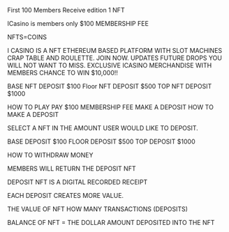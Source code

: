First 100 Members Receive edition 1 NFT

ICasino is members only
$100 MEMBERSHIP FEE

NFTS=COINS

I CASINO IS A NFT ETHEREUM BASED PLATFORM WITH SLOT MACHINES CRAP TABLE AND ROULETTE. JOIN NOW. UPDATES FUTURE DROPS YOU WILL NOT WANT TO MISS. EXCLUSIVE ICASINO MERCHANDISE WITH MEMBERS CHANCE TO WIN $10,000!!

BASE NFT DEPOSIT $100
Floor NFT DEPOSIT $500
TOP NFT DEPOSIT $1000

HOW TO PLAY
PAY $100 MEMBERSHIP FEE
MAKE A DEPOSIT
HOW TO MAKE A DEPOSIT

SELECT A NFT IN THE AMOUNT USER WOULD LIKE TO DEPOSIT.

BASE DEPOSIT $100
FLOOR DEPOSIT $500
TOP DEPOSIT $1000

HOW TO WITHDRAW MONEY

MEMBERS WILL RETURN THE DEPOSIT NFT

DEPOSIT NFT IS A DIGITAL RECORDED RECEIPT

EACH DEPOSIT CREATES MORE VALUE.

THE VALUE OF NFT
HOW MANY TRANSACTIONS (DEPOSITS)

BALANCE OF NFT = THE DOLLAR AMOUNT DEPOSITED INTO THE NFT
